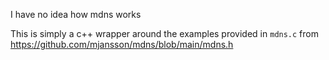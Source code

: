 I have no idea how mdns works

This is simply a c++ wrapper around the examples provided in `mdns.c` from <https://github.com/mjansson/mdns/blob/main/mdns.h>